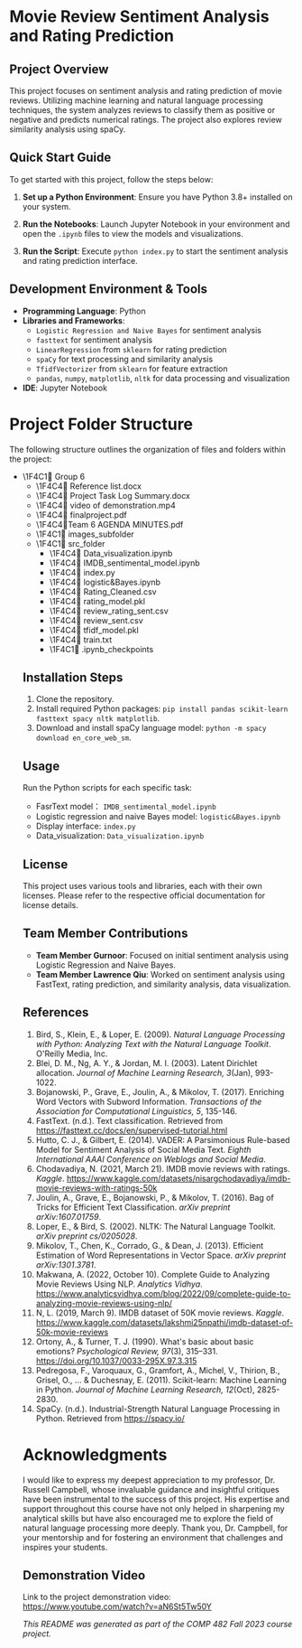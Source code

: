 # Movie Review Sentiment Analysis and Rating Prediction

## Project Overview

This project focuses on sentiment analysis and rating prediction of movie reviews. Utilizing machine learning and natural language processing techniques, the system analyzes reviews to classify them as positive or negative and predicts numerical ratings. The project also explores review similarity analysis using spaCy.

## Quick Start Guide

To get started with this project, follow the steps below:

1. **Set up a Python Environment**:
   Ensure you have Python 3.8+ installed on your system.

2. **Run the Notebooks**:
   Launch Jupyter Notebook in your environment and open the `.ipynb` files to view the models and visualizations.

3. **Run the Script**:
   Execute `python index.py` to start the sentiment analysis and rating prediction interface.

## Development Environment & Tools

- **Programming Language**: Python
- **Libraries and Frameworks**:
  - `Logistic Regression and Naive Bayes` for sentiment analysis
  - `fasttext` for sentiment analysis
  - `LinearRegression` from `sklearn` for rating prediction
  - `spaCy` for text processing and similarity analysis
  - `TfidfVectorizer` from `sklearn` for feature extraction
  - `pandas`, `numpy`, `matplotlib`, `nltk` for data processing and visualization
- **IDE**: Jupyter Notebook

<!DOCTYPE html>
<html lang="en">
<head>
<meta charset="UTF-8">
<title>README - Project Folder Structure</title>
<style>
  .folder-icon:before { content: "\\1F4C1"; }
  .file-icon:before { content: "\\1F4C4"; }
</style>
</head>
<body>

<h1>Project Folder Structure</h1>

<p>The following structure outlines the organization of files and folders within the project:</p>

<ul>
  <li><span class="folder-icon">📁</span> Group 6
    <ul>
      <li><span class="file-icon">📄</span> Reference list.docx</li>
      <li><span class="file-icon">📄</span> Project Task Log Summary.docx</li>
      <li><span class="file-icon">📄</span> video of demonstration.mp4</li>
      <li><span class="file-icon">📄</span> finalproject.pdf</li>
       <li><span class="file-icon">📄</span>Team 6 AGENDA MINUTES.pdf</li>
      <li><span class="folder-icon">📁</span> images_subfolder</li>
      <li><span class="folder-icon">📁</span> src_folder
        <ul>
          <li><span class="file-icon">📄</span> Data_visualization.ipynb</li>
          <li><span class="file-icon">📄</span> IMDB_sentimental_model.ipynb</li>
          <li><span class="file-icon">📄</span> index.py</li>
          <li><span class="file-icon">📄</span> logistic&Bayes.ipynb</li>
          <li><span class="file-icon">📄</span> Rating_Cleaned.csv</li>
          <li><span class="file-icon">📄</span> rating_model.pkl</li>
          <li><span class="file-icon">📄</span> review_rating_sent.csv</li>
          <li><span class="file-icon">📄</span> review_sent.csv</li>
          <li><span class="file-icon">📄</span> tfidf_model.pkl</li>
          <li><span class="file-icon">📄</span> train.txt</li>
           <li><span class="folder-icon">📁</span> .ipynb_checkpoints</li>
        </ul>
      </li>
  </li>
</ul>

</body>
</html>


## Installation Steps

1. Clone the repository.
2. Install required Python packages: `pip install pandas scikit-learn fasttext spacy nltk matplotlib`.
3. Download and install spaCy language model: `python -m spacy download en_core_web_sm`.

## Usage

Run the Python scripts for each specific task:

- FasrText model： `IMDB_sentimental_model.ipynb`
- Logistic regression and naive Bayes model: `logistic&Bayes.ipynb`
- Display interface: `index.py`
- Data_visualization: `Data_visualization.ipynb`

## License

This project uses various tools and libraries, each with their own licenses. Please refer to the respective official documentation for license details.

## Team Member Contributions

- **Team Member Gurnoor**: Focused on initial sentiment analysis using Logistic Regression and Naive Bayes.
- **Team Member Lawrence Qiu**: Worked on sentiment analysis using FastText, rating prediction, and similarity analysis, data visualization.

## References

1. Bird, S., Klein, E., & Loper, E. (2009). *Natural Language Processing with Python: Analyzing Text with the Natural Language Toolkit*. O'Reilly Media, Inc.
2. Blei, D. M., Ng, A. Y., & Jordan, M. I. (2003). Latent Dirichlet allocation. *Journal of Machine Learning Research, 3*(Jan), 993-1022.
3. Bojanowski, P., Grave, E., Joulin, A., & Mikolov, T. (2017). Enriching Word Vectors with Subword Information. *Transactions of the Association for Computational Linguistics, 5*, 135-146.
4. FastText. (n.d.). Text classification. Retrieved from https://fasttext.cc/docs/en/supervised-tutorial.html
5. Hutto, C. J., & Gilbert, E. (2014). VADER: A Parsimonious Rule-based Model for Sentiment Analysis of Social Media Text. *Eighth International AAAI Conference on Weblogs and Social Media*.
6. Chodavadiya, N. (2021, March 21). IMDB movie reviews with ratings. *Kaggle*. https://www.kaggle.com/datasets/nisargchodavadiya/imdb-movie-reviews-with-ratings-50k
7. Joulin, A., Grave, E., Bojanowski, P., & Mikolov, T. (2016). Bag of Tricks for Efficient Text Classification. *arXiv preprint arXiv:1607.01759*.
8. Loper, E., & Bird, S. (2002). NLTK: The Natural Language Toolkit. *arXiv preprint cs/0205028*.
9. Mikolov, T., Chen, K., Corrado, G., & Dean, J. (2013). Efficient Estimation of Word Representations in Vector Space. *arXiv preprint arXiv:1301.3781*.
10. Makwana, A. (2022, October 10). Complete Guide to Analyzing Movie Reviews Using NLP. *Analytics Vidhya*. https://www.analyticsvidhya.com/blog/2022/09/complete-guide-to-analyzing-movie-reviews-using-nlp/
11. N, L. (2019, March 9). IMDB dataset of 50K movie reviews. *Kaggle*. https://www.kaggle.com/datasets/lakshmi25npathi/imdb-dataset-of-50k-movie-reviews
12. Ortony, A., & Turner, T. J. (1990). What's basic about basic emotions? *Psychological Review, 97*(3), 315–331. https://doi.org/10.1037/0033-295X.97.3.315
13. Pedregosa, F., Varoquaux, G., Gramfort, A., Michel, V., Thirion, B., Grisel, O., ... & Duchesnay, E. (2011). Scikit-learn: Machine Learning in Python. *Journal of Machine Learning Research, 12*(Oct), 2825-2830.
14. SpaCy. (n.d.). Industrial-Strength Natural Language Processing in Python. Retrieved from https://spacy.io/
  
# Acknowledgments

I would like to express my deepest appreciation to my professor, Dr. Russell Campbell, whose invaluable guidance and insightful critiques have been instrumental to the success of this project. His expertise and support throughout this course have not only helped in sharpening my analytical skills but have also encouraged me to explore the field of natural language processing more deeply. Thank you, Dr. Campbell, for your mentorship and for fostering an environment that challenges and inspires your students.


## Demonstration Video

Link to the project demonstration video: https://www.youtube.com/watch?v=aN6St5Tw50Y

*This README was generated as part of the COMP 482 Fall 2023 course project.*
